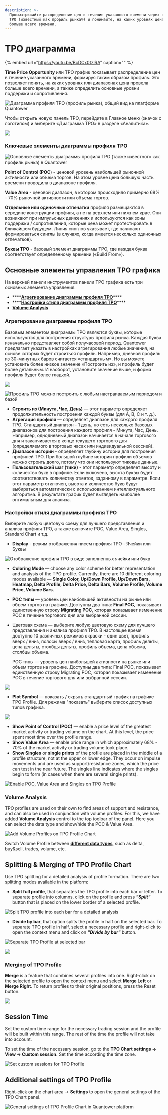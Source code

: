 ```yaml
---
description: >-
  Просматривайте распределение цен в течение указанного времени через профиль
  TPO (известный как профиль рынка®) и понимайте, на каких уровнях цена провела
  больше всего времени.
---
```


# TPO диаграмма

{% embed url="https://youtu.be/BcDCx0tzlRA" caption="" %}

**Time Price Opportunity**  или TPO график показывает распределение цен в течение указанного времени, формируя таким образом профиль. Это позволяет понять, на каких уровнях или диапазонах цена провела больше всего времени, а также определить основные уровни поддержки и сопротивления.

![&#x414;&#x438;&#x430;&#x433;&#x440;&#x430;&#x43C;&#x43C;&#x430; &#x43F;&#x440;&#x43E;&#x444;&#x438;&#x43B;&#x44F; TPO \(&#x43F;&#x440;&#x43E;&#x444;&#x438;&#x43B;&#x44C; &#x440;&#x44B;&#x43D;&#x43A;&#x430;\), &#x43E;&#x431;&#x449;&#x438;&#x439; &#x432;&#x438;&#x434; &#x43D;&#x430; &#x43F;&#x43B;&#x430;&#x442;&#x444;&#x43E;&#x440;&#x43C;&#x435; Quantower](../.gitbook/assets/tpo-profile-chart-general-view.png)

Чтобы открыть новую панель TPO, перейдите в Главное меню \(значок с логотипом\) и выберите «Диаграмма TPO» в разделе «Аналитика».

![](../.gitbook/assets/menyu-diagramma-tro.png)

### Kлючевые элементы диаграммы профиля TPO

![&#x41E;&#x441;&#x43D;&#x43E;&#x432;&#x43D;&#x44B;&#x435; &#x44D;&#x43B;&#x435;&#x43C;&#x435;&#x43D;&#x442;&#x44B; &#x434;&#x438;&#x430;&#x433;&#x440;&#x430;&#x43C;&#x43C;&#x44B; &#x43F;&#x440;&#x43E;&#x444;&#x438;&#x43B;&#x44F; TPO \(&#x442;&#x430;&#x43A;&#x436;&#x435; &#x438;&#x437;&#x432;&#x435;&#x441;&#x442;&#x43D;&#x43E;&#x433;&#x43E; &#x43A;&#x430;&#x43A; &#x43F;&#x440;&#x43E;&#x444;&#x438;&#x43B;&#x44C; &#x440;&#x44B;&#x43D;&#x43A;&#x430;\) &#x432; Quantower](../.gitbook/assets/tpocontrols.png)

**Point of Control \(POC**\) - ценовой уровень наибольшей рыночной активности или объема торгов. На этом уровне цена большую часть времени проводила в диапазоне профиля.

**Value Area** - ценовой диапазон, в котором происходило примерно 68% - 70% рыночной активности или объема торгов.

**Отдельные или одиночные отпечатки** профиля размещаются в середине конструкции профиля, а не на верхнем или нижнем крае. Они возникают при импульсных движениях и используются как зоны поддержки / сопротивления, которые цена может протестировать в ближайшем будущем. Линия синглов указывает, где начинают формироваться синглы \(в случаях, когда имеется несколько одиночных отпечатков\).

**Буквы TPO** - базовый элемент диаграммы TPO, где каждая буква соответствует определенному времени \(«Build From»\).

## Основные элементы управления TPO графика

На верхней панели инструментов панели TPO графика есть три основных элемента управления:

* \*\*\*\*[**Агрегирование диаграммы профиля TPO**](tpo-chart.md#agregirovanie-diagrammy-profilya-tpo)\*\*\*\*
* \*\*\*\*[**Настройки стиля диаграммы профиля TPO**](tpo-chart.md#nastroiki-stilya-diagrammy-profilya-tpo)\*\*\*\*
* [**Volume Analysis**](tpo-chart.md#volume-analysis)

### Агрегирование диаграммы профиля TPO

Базовым элементом диаграммы TPO являются буквы, которые используются для построения структуры профиля рынка. Каждая буква изначально представляет собой получасовой период. Quantower предлагает указать в настройках агрегирования любые значения, на основе которых будет строиться профиль. Например, дневной профиль из 30-минутных баров считается «стандартным». Но вы можете установить более низкое значение «Построить из», и профиль будет более детальным. И наоборот, установите значение выше, и форма профиля будет более гладкой.

![](../.gitbook/assets/custom-period.gif)

![&#x41F;&#x440;&#x43E;&#x444;&#x438;&#x43B;&#x44C; TPO &#x43C;&#x43E;&#x436;&#x43D;&#x43E; &#x43F;&#x43E;&#x441;&#x442;&#x440;&#x43E;&#x438;&#x442;&#x44C; &#x441; &#x43B;&#x44E;&#x431;&#x44B;&#x43C; &#x43D;&#x430;&#x441;&#x442;&#x440;&#x430;&#x438;&#x432;&#x430;&#x435;&#x43C;&#x44B;&#x43C; &#x43F;&#x435;&#x440;&#x438;&#x43E;&#x434;&#x43E;&#x43C; &#x438; &#x431;&#x430;&#x437;&#x43E;&#x439;](../.gitbook/assets/screenshot_11.png)

* **Строить из \(**Минута, Час, День**\)** — этот параметр определяет продолжительность построения каждой буквы \(для A, B, C и т. д.\).
* **Агрегация профиля** — определяет диапазон для каждого профиля TPO. Стандартный диапазон - 1 день, но есть несколько базовых диапазонов для построения каждого профиля - Минута, Час, День. Например, однодневный диапазон начинается в начале торгового дня и заканчивается в конце текущего торгового дня \(определяемого в торговых часах или индивидуальной сессией\).
* **Диапазон истории** - определяет глубину истории для построения профилей TPO. При большой глубине истории профили объемов можно строить долго, потому что они используют тиковые данные.
* **Пользовательский шаг \(тики\)** - этот параметр определяет высоту и количество букв в профиле. Если включено, высота буквы будет соответствовать количеству отметок, заданному в параметре. Если этот параметр отключен, высота и количество букв будут выбираться автоматически с использованием интеллектуального алгоритма. В результате график будет выглядеть наиболее оптимальным для анализа.

### Настройки стиля диаграммы профиля TPO

Выберите любую цветовую схему для лучшего представления и анализа профиля TPO, а также включите POC, Value Area, Singles, Standard Chart и т.д.

* **Display** - режим отображения писем профиля TPO - Ячейки  или Буквы 

![&#x41E;&#x442;&#x43E;&#x431;&#x440;&#x430;&#x436;&#x435;&#x43D;&#x438;&#x435; &#x43F;&#x440;&#x43E;&#x444;&#x438;&#x43B;&#x44F; TPO &#x432; &#x432;&#x438;&#x434;&#x435; &#x437;&#x430;&#x43F;&#x43E;&#x43B;&#x43D;&#x435;&#x43D;&#x43D;&#x44B;&#x445; &#x44F;&#x447;&#x435;&#x439;&#x43A;&#x438; &#x438;&#x43B;&#x438; &#x431;&#x443;&#x43A;&#x432;](../.gitbook/assets/display-boxes-or-letters.png)

* **Coloring Mode —** choose any color scheme for better representation and analysis of the TPO profile. Currently, there are 10 different coloring modes available — **Single Color, Up/Down Profile, Up/Down Bars, Heatmap, Delta Profile, Delta Price, Delta Bars, Volume Profile, Volume Price, Volume Bars**. 
* **POC типы** — уровень цен наибольшей активности на рынке или объем торгов на графике. Доступны два типа: **Final POC**, показывает единственную строку **Migrating POC**, которая показывает изменение POC в течение торгового дня или выбранной сессии.
* Цветовая схема — выберите любую цветовую схему для лучшего представления и анализа профиля TPO. В настоящее время доступно 10 различных режимов окраски - один цвет, профиль вверх / вниз, полосы вверх / вниз, тепловая карта, профиль дельты, цена дельты, столбцы дельты, профиль объема, цена объема, столбцы объема.

  POC типы — уровень цен наибольшей активности на рынке или объем торгов на графике. Доступны два типа: Final POC, показывает единственную строку Migrating POC, которая показывает изменение POC в течение торгового дня или выбранной сессии.

![](../.gitbook/assets/migrating-poc.gif)

* **Plot Symbol** — показать / скрыть стандартный график на графике TPO Profile.  Для режима "показать" выберите список доступных типов графика.

![](../.gitbook/assets/overlaying-chart.gif)

* **Show Point of Control \(POC\)** — enable a price level of the greatest market activity or trading volume on the chart. At this level, the price spent most time over the profile range. 
* **Show Value Area** — enable price range in which approximately 68% - 70% of the market activity or trading volume took place. 
* **Show Singles** or **single prints** of the profile are placed in the middle of a profile structure, not at the upper or lower edge. They occur on impulse movements and are used as support/resistance zones, which the price can test in the near future. The singles line indicates where the singles begin to form \(in cases when there are several single prints\).

![Enable POC, Value Area and Singles on TPO Profile](../.gitbook/assets/key-elemetns-tpo.gif)

### Volume Analysis

TPO profiles are used on their own to find areas of support and resistance, and can also be used in conjunction with volume profiles. For this, we have added **Volume Analysis** control to the top toolbar of the panel. Here you can select the data type and show/hide the POC & Value Area.

![Add Volume Profiles on TPO Profile Chart](../.gitbook/assets/volume-analysis-tpo.gif)

Switch Volume Profile between [**different data types**](volume-analysis-tools/#data-types-of-volume-analysis-tools), such as delta, buy&sell, trades, volume, etc.

## Splitting & Merging of TPO Profile Chart

Use TPO splitting for a detailed analysis of profile formation. There are two splitting modes available in the platform:

* **Split full profile**, that separates the TPO profile into each bar or letter. To separate profile into columns, click on the profile and press _**"Split"**_ button that is placed on the lower border of a selected profile.

![Split TPO profile into each bar for a detailed analysis](../.gitbook/assets/splitting.gif)

* **Divide by bar**, that option splits the profile in half on the selected bar. To separate TPO profile in half, select a necessary profile and right-click to open the context menu and click on _**"Divide by bar"**_ button.

![Separate TPO Profile at selected bar](../.gitbook/assets/divide-at-bar.png)

![](../.gitbook/assets/dividing.gif)

### Merging of TPO Profile

**Merge** is a feature that combines several profiles into one. Right-click on the selected profile to open the context menu and select **Merge Left** or **Merge Right**. To return profiles to their original positions, press the Reset button.

![](../.gitbook/assets/merging-tpo-profile_market-profile.gif)

## Session Time

Set the custom time range for the necessary trading session and the profile will be built within this range. The rest of the time the profile will not take into account.

To set the time of the necessary session, go to the **TPO Chart settings -&gt; View -&gt; Custom session.** Set the time according the time zone.

![Set custom sessions for TPO Profile](../.gitbook/assets/custom-session-time.gif)

## Additional settings of TPO Profile

Right-click on the chart area -&gt; **Settings** to open the general settings of the TPO Chart panel.

![General settings of TPO Profile Chart in Quantower platform](../.gitbook/assets/tpo-chart-settings.png)


